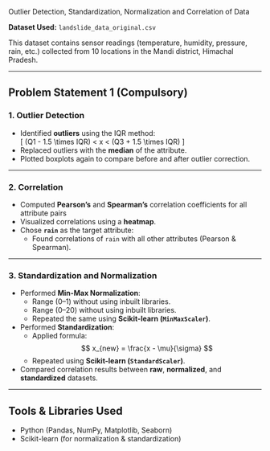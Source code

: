  Outlier Detection, Standardization, Normalization and Correlation of Data

**Dataset Used:** `landslide_data_original.csv`

This dataset contains sensor readings (temperature, humidity, pressure, rain, etc.) collected from 10 locations in the Mandi district, Himachal Pradesh.

---

## Problem Statement 1 (Compulsory)

### 1. Outlier Detection
- Identified **outliers** using the IQR method:  
  \[
  (Q1 - 1.5 \times IQR) < x < (Q3 + 1.5 \times IQR)
  \]  
- Replaced outliers with the **median** of the attribute.  
- Plotted boxplots again to compare before and after outlier correction.  

---

### 2. Correlation
- Computed **Pearson’s** and **Spearman’s** correlation coefficients for all attribute pairs  
- Visualized correlations using a **heatmap**.  
- Chose **`rain`** as the target attribute:  
  - Found correlations of `rain` with all other attributes (Pearson & Spearman).  
---

### 3. Standardization and Normalization
- Performed **Min-Max Normalization**:
  - Range (0–1) without using inbuilt libraries.  
  - Range (0–20) without using inbuilt libraries.  
  - Repeated the same using **Scikit-learn (`MinMaxScaler`)**.  
- Performed **Standardization**:
  - Applied formula:  
    $$
x_{new} = \frac{x - \mu}{\sigma}
$$ 
  - Repeated using **Scikit-learn (`StandardScaler`)**.  
- Compared correlation results between **raw**, **normalized**, and **standardized** datasets.  

---

## Tools & Libraries Used
- Python (Pandas, NumPy, Matplotlib, Seaborn)  
- Scikit-learn (for normalization & standardization)  
